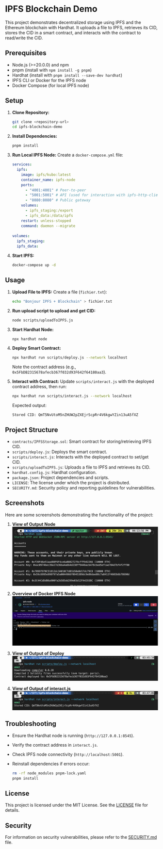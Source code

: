 # IPFS Blockchain Demo

This project demonstrates decentralized storage using IPFS and the Ethereum blockchain with Hardhat. It uploads a file to IPFS, retrieves its CID, stores the CID in a smart contract, and interacts with the contract to read/write the CID.

## Prerequisites

- Node.js (>=20.0.0) and npm
- pnpm (install with `npm install -g pnpm`)
- Hardhat (install with `pnpm install --save-dev hardhat`)
- IPFS CLI or Docker for the IPFS node
- Docker Compose (for local IPFS node)

## Setup

1. **Clone Repository:**

   ```bash
   git clone <repository-url>
   cd ipfs-blockchain-demo
   ```

2. **Install Dependencies:**

   ```bash
   pnpm install
   ```

3. **Run Local IPFS Node:**
   Create a `docker-compose.yml` file:

   ```yaml
   services:
     ipfs:
       image: ipfs/kubo:latest
       container_name: ipfs-node
       ports:
         - "4001:4001" # Peer-to-peer
         - "5001:5001" # API (used for interaction with ipfs-http-client)
         - "8080:8080" # Public gateway
       volumes:
         - ipfs_staging:/export
         - ipfs_data:/data/ipfs
       restart: unless-stopped
       command: daemon --migrate

   volumes:
     ipfs_staging:
     ipfs_data:
   ```

4. **Start IPFS:**

   ```bash
   docker-compose up -d
   ```

## Usage

1. **Upload File to IPFS:**
   Create a file (`fichier.txt`):

   ```bash
   echo "Bonjour IPFS + Blockchain" > fichier.txt
   ```

2. **Run upload script to upload and get CID:**

   ```bash
   node scripts/uploadToIPFS.js
   ```

3. **Start Hardhat Node:**

   ```bash
   npx hardhat node
   ```

4. **Deploy Smart Contract:**

   ```bash
   npx hardhat run scripts/deploy.js --network localhost
   ```

   Note the contract address (e.g., `0x5FbDB2315678afecb367f032d93F642f64180aa3`).

5. **Interact with Contract:**
   Update `scripts/interact.js` with the deployed contract address, then run:

   ```bash
   npx hardhat run scripts/interact.js --network localhost
   ```

   Expected output:

   ```shel
   Stored CID: QmT5NvUtoM5nZHUW2pZXEjrScpRr4V6kgwYZin13uA5fXZ
   ```

## Project Structure

- `contracts/IPFSStorage.sol`: Smart contract for storing/retrieving IPFS CID.
- `scripts/deploy.js`: Deploys the smart contract.
- `scripts/interact.js`: Interacts with the deployed contract to set/get CID.
- `scripts/uploadToIPFS.js`: Uploads a file to IPFS and retrieves its CID.
- `hardhat.config.js`: Hardhat configuration.
- `package.json`: Project dependencies and scripts.
- `LICENSE`: The license under which the project is distributed.
- `SECURITY.md`: Security policy and reporting guidelines for vulnerabilities.

## Screenshots

Here are some screenshots demonstrating the functionality of the project:

1. **View of Output Node**  
   ![View of Output Node](assets/screenshot/ViewOfOutputNode.png)

2. **Overview of Docker IPFS Node**  
   ![Overview of Docker IPFS Node](assets/screenshot/OverviewOfDockerIpfs-Node.png)

3. **View of Output of Deploy**  
   ![View of Output of Deploy](assets/screenshot/ViewOfOutputOfDeploy.png)

4. **View of Output of interact.js**  
   ![View of Output of interact.js](assets/screenshot/ViewOfOutputinteractjs.png)

## Troubleshooting

- Ensure the Hardhat node is running (`http://127.0.0.1:8545`).
- Verify the contract address in `interact.js`.
- Check IPFS node connectivity (`http://localhost:5001`).
- Reinstall dependencies if errors occur:

  ```bash
  rm -rf node_modules pnpm-lock.yaml
  pnpm install
  ```

## License

This project is licensed under the MIT License. See the [LICENSE](LICENSE) file for details.

## Security

For information on security vulnerabilities, please refer to the [SECURITY.md](SECURITY.md) file.
